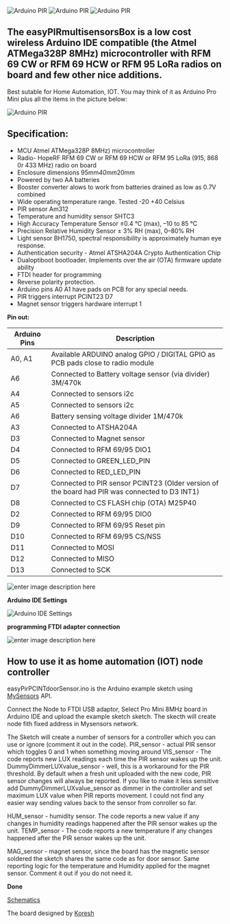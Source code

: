 ![Arduino PIR](https://github.com/EasySensors/easyPIRmultisensorsBox2/blob/master/pics/Easy_PIR_MAIN.jpg?raw=true)
![Arduino PIR](https://github.com/EasySensors/easyPIRmultisensorsBox2/blob/master/pics/Easy_PIR_PCB_TOP.jpg?raw=true)
![Arduino PIR](https://github.com/EasySensors/easyPIRmultisensorsBox2/blob/master/pics/Easy_PIR_BOTTOM.jpg?raw=true)


**The easyPIRmultisensorsBox is a low cost wireless Arduino IDE compatible (the Atmel ATMega328P 8MHz) microcontroller with  RFM 69 CW or RFM 69 HCW or RFM 95 LoRa  radios on board and few other nice additions.** 
------------------------------------------------------------------------

Best sutable for Home Automation, IOT.  You may think of it as Arduino Pro Mini plus all the items in the picture below:

![Arduino PIR](https://github.com/EasySensors/easyPIRmultisensorsBox2/blob/master/pics/replcePIR3.jpg?raw=true)

## Specification: ##

 - MCU Atmel ATMega328P 8MHz) microcontroller
 - Radio- HopeRF RFM 69 CW or RFM 69 HCW or RFM 95 LoRa  (915, 868 0r 433 MHz) radio on board
 - Enclosure dimensions 95mm*40mm*20mm 
 - Powered by two AA batteries
 - Booster converter alows to work from batteries drained as low as 0.7V combined
 - Wide operating temperature range. Tested -20 +40 Celsius
 - PIR sensor Am312 
 - Temperature and humidity sensor SHTC3 
 - High Accuracy Temperature Sensor ±0.4 °C (max), –10 to 85 °C
 - Precision Relative Humidity Sensor ± 3% RH (max), 0–80% RH
 - Light sensor BH1750,  spectral responsibility is approximately human eye response.
 - Authentication security - Atmel ATSHA204A Crypto Authentication Chip
 - Dualoptiboot bootloader. Implements over the air (OTA) firmware update ability
 - FTDI  header for programming
 - Reverse polarity protection.
 - Arduino pins A0 A1 have pads on PCB for any special needs.
 - PIR triggers interrupt PCINT23 D7
 - Magnet sensor triggers hardware interrupt 1

**Pin out:** 


Arduino Pins|	Description
------------|--------------
A0, A1 |	Available ARDUINO analog GPIO / DIGITAL GPIO as PCB pads close to radio module
A6 |	Connected to Battery voltage sensor (via divider) 3M/470k 
A4 |	Connected to sensors i2c
A5 |	Connected to sensors i2c
A6 |	Battery sensing voltage divider 1M/470k
A3 |	Connected to  ATSHA204A
D3 |	Connected to  Magnet sensor
D4 |	Connected to RFM 69/95 DIO1 
D5 | Connected to  GREEN_LED_PIN
D6 | Connected to  RED_LED_PIN
D7 | Connected to  PIR sensor  PCINT23 (Older version of the board had PIR was connected to D3 INT1)
D8 |	Connected to CS FLASH chip (OTA) M25P40
D2 |	Connected to RFM 69/95 DIO0 
D9 | Connected to RFM 69/95 Reset pin 
D10 |	Connected to RFM 69/95 CS/NSS
D11 |	Connected to  MOSI
D12 |	Connected to  MISO
D13 |	Connected to  SCK

![enter image description here](https://github.com/EasySensors/easyPIRmultisensorsBox2/blob/master/pics/FTDIpinout.png?raw=true)

**Arduino IDE Settings**

![Arduino IDE Settings](https://github.com/EasySensors/ButtonSizeNode/blob/master/pics/IDEsettings.jpg?raw=true)


**programming FTDI adapter connection**

![enter image description here](https://github.com/EasySensors/ButtonSizeNode/blob/master/pics/FTDIvcc5-3.jpg?raw=true)


How to use it as home automation (IOT) node controller
------------------------------------------------------

easyPirPCINTdoorSensor.ino is the Arduino example sketch using [MySensors](https://www.mysensors.org/) API. 


Connect the Node to FTDI USB adaptor, Select Pro Mini 8MHz board in Arduino IDE and upload the example sketch sketch.
The skecth will create node fith fixed address in Mysensors network.

The Sketch will create a number of sensors for a controller which you can use or ignore (comment it out in the code).
PIR_sensor - actual PIR sensor which toggles 0 and 1 when something moving around
VIS_sensor  - The code reports new LUX readings each time the PIR sensor wakes up the unit. 
DummyDimmerLUXvalue_sensor - well, this is a workaround for the PIR threshold.  By default when a fresh unit uploaded with the new code, PIR sensor changes will always be reported. If you like to make it less sensitive add  DummyDimmerLUXvalue_sensor  as dimmer in the controller and set maximum LUX value when PIR reports movement. I could not find any easier way sending values back to the sensor from conroller so far.
 
HUM_sensor - humidity sensor. The code reports a new value if any changes in humidity readings happened after the PIR sensor wakes up the unit. 
TEMP_sensor - The code reports a new temperature if any changes happened after the PIR sensor wakes up the unit.

MAG_sensor - magnet sensor, since the board has the magnetic sensor soldered the sketch shares the same code as for door sensor. Same reporting logic for the temperature and Humidity applied for the magnet sensor. Comment it out if you do not need it. 


**Done**

[Schematics](https://github.com/EasySensors/easyPIRmultisensorsBox2/blob/master/Schematics_pir_magnet_window_sensor.PDF)

The board designed by  [Koresh](https://www.openhardware.io/user/143/projects/Koresh)

